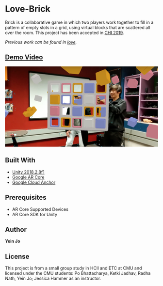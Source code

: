 # Love-Brick
Brick is a collaborative game in which two players work together to fill in a pattern of empty slots in a grid, using virtual blocks that are scattered all over the room. This project has been accepted in [CHI 2019](https://dl.acm.org/citation.cfm?id=3300553&fbclid=IwAR0brv_8-N9JoedsmPvJkXfrJV4bZqAh7JVJZw_VpeP68buUxZBt69cihW4).

_Previous work can be found in [love](https://github.com/trie94/love)._

## [Demo Video](https://www.youtube.com/watch?v=6DIVVlTO9Uw)
![thumbnail](./readme_thumb.png)

## Built With
* [Unity 2018.2.8f1](https://unity3d.com/get-unity/download/archive)
* [Google AR Core](https://developers.google.com/ar/)
* [Google Cloud Anchor](https://developers.google.com/ar/develop/java/cloud-anchors/overview-android)

## Prerequisites
* AR Core Supported Devices
* AR Core SDK for Unity

## Author
**Yein Jo**

## License
This project is from a small group study in HCII and ETC at CMU and licensed under the CMU students: Po Bhattacharya, Ketki Jadhav, Radha Nath, Yein Jo; Jessica Hammer as an instructor.
